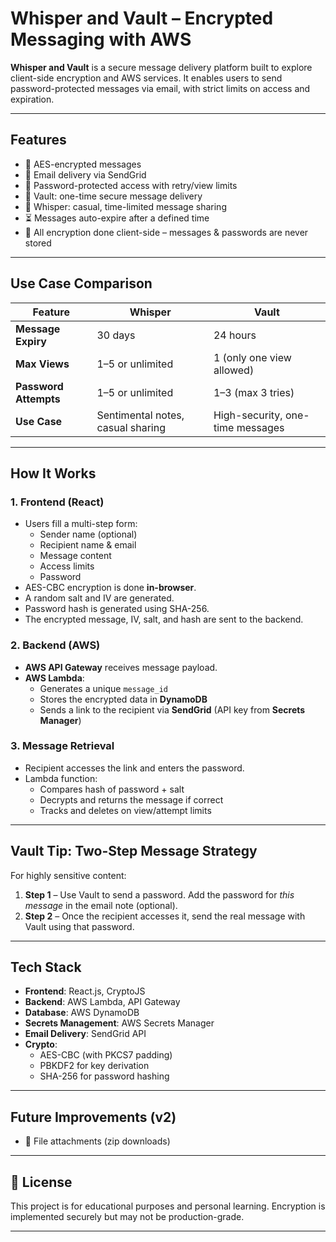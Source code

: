 # Whisper and Vault – Encrypted Messaging with AWS

**Whisper and Vault** is a secure message delivery platform built to explore client-side encryption and AWS services. It enables users to send password-protected messages via email, with strict limits on access and expiration.

---

## Features

- 🔐 AES-encrypted messages
- 📩 Email delivery via SendGrid
- 🧾 Password-protected access with retry/view limits
- 🧊 Vault: one-time secure message delivery
- 💌 Whisper: casual, time-limited message sharing
- ⏳ Messages auto-expire after a defined time
- 🔁 All encryption done client-side – messages & passwords are never stored

---

## Use Case Comparison

| Feature                  | Whisper                              | Vault                                |
|--------------------------|--------------------------------------|--------------------------------------|
| **Message Expiry**       | 30 days                              | 24 hours                             |
| **Max Views**            | 1–5 or unlimited                     | 1 (only one view allowed)            |
| **Password Attempts**    | 1–5 or unlimited                     | 1–3 (max 3 tries)                    |
| **Use Case**             | Sentimental notes, casual sharing    | High-security, one-time messages     |

---

## How It Works

### 1. **Frontend (React)**
- Users fill a multi-step form:
  - Sender name (optional)
  - Recipient name & email
  - Message content
  - Access limits
  - Password
- AES-CBC encryption is done **in-browser**.
- A random salt and IV are generated.
- Password hash is generated using SHA-256.
- The encrypted message, IV, salt, and hash are sent to the backend.

### 2. **Backend (AWS)**
- **AWS API Gateway** receives message payload.
- **AWS Lambda**:
  - Generates a unique `message_id`
  - Stores the encrypted data in **DynamoDB**
  - Sends a link to the recipient via **SendGrid** (API key from **Secrets Manager**)

### 3. **Message Retrieval**
- Recipient accesses the link and enters the password.
- Lambda function:
  - Compares hash of password + salt
  - Decrypts and returns the message if correct
  - Tracks and deletes on view/attempt limits

---

## Vault Tip: Two-Step Message Strategy

For highly sensitive content:

1. **Step 1** – Use Vault to send a password. Add the password for *this message* in the email note (optional).
2. **Step 2** – Once the recipient accesses it, send the real message with Vault using that password.

---

## Tech Stack

- **Frontend**: React.js, CryptoJS
- **Backend**: AWS Lambda, API Gateway
- **Database**: AWS DynamoDB
- **Secrets Management**: AWS Secrets Manager
- **Email Delivery**: SendGrid API
- **Crypto**:
  - AES-CBC (with PKCS7 padding)
  - PBKDF2 for key derivation
  - SHA-256 for password hashing

---

## Future Improvements (v2)

- 📎 File attachments (zip downloads)

---

## 📄 License

This project is for educational purposes and personal learning. Encryption is implemented securely but may not be production-grade.

---

